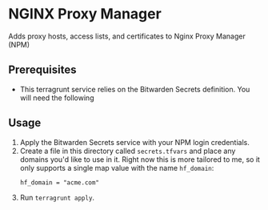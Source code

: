 # NGINX Proxy Manager
Adds proxy hosts, access lists, and certificates to Nginx Proxy Manager (NPM)

## Prerequisites
- This terragrunt service relies on the Bitwarden Secrets definition. You will need the following

## Usage
1. Apply the Bitwarden Secrets service with your NPM login credentials.
1. Create a file in this directory called `secrets.tfvars` and place any domains you'd like to use in it. Right now this is more tailored to me, so it only supports a single map value with the name `hf_domain`:
    ```hcl
    hf_domain = "acme.com"
    ```
1. Run `terragrunt apply`.
